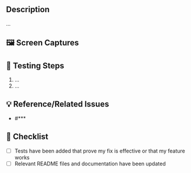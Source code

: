 ## Description

...

## 🖼️ Screen Captures

<!-- Relevant screen captures or video to illustrate changes made. Helpful for the reviewers to understand context. -->

## 🧪 Testing Steps

<!-- Provide reviewers with steps to test changes introduced in the Pull Request. -->

1. ...
2. ...

## 💡 Reference/Related Issues

- #***

## 📝 Checklist

- [ ] Tests have been added that prove my fix is effective or that my feature works
- [ ] Relevant README files and documentation have been updated
